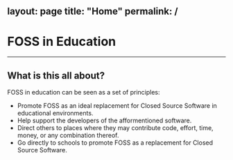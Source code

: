 layout: page
title: "Home"
permalink: /
---

# FOSS in Education

---

## What is this all about?

FOSS in education can be seen as a set of principles:

* Promote FOSS as an ideal replacement for Closed Source Software in educational environments.
* Help support the developers of the afformentioned software.
* Direct others to places where they may contribute code, effort, time, money, or any combination thereof.
* Go directly to schools to promote FOSS as a replacement for Closed Source Software.
